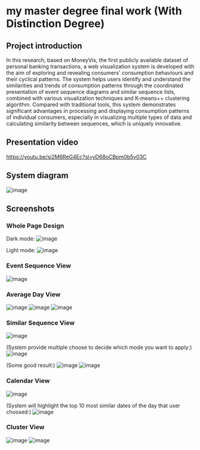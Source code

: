 # my master degree final work (With Distinction Degree)

## Project introduction
In this research, based on MoneyVis, the first publicly available dataset of personal banking transactions, a web visualization system is developed with the aim of exploring and revealing consumers' consumption behaviours and their cyclical patterns. The system helps users identify and understand the similarities and trends of consumption patterns through the coordinated presentation of event sequence diagrams and similar sequence lists, combined with various visualization techniques and K-means++ clustering algorithm. Compared with traditional tools, this system demonstrates significant advantages in processing and displaying consumption patterns of individual consumers, especially in visualizing multiple types of data and calculating similarity between sequences, which is uniquely innovative. 

## Presentation video
https://youtu.be/si2M6ReG4Ec?si=yD68oCBpm0b5y03C

## System diagram
![image](https://github.com/user-attachments/assets/7c95fbd7-cb6f-4ec2-803e-cb191f3495d5)

## Screenshots
### Whole Page Design
Dark mode:
![image](https://github.com/user-attachments/assets/9bac3876-9593-4ac1-af69-fa70068f1891)

Light mode:
![image](https://github.com/user-attachments/assets/929dd3f4-a402-41d8-bd8d-7c8df8f7b7f8)


### Event Sequence View
![image](https://github.com/user-attachments/assets/ce8b9a96-8fd7-4321-980d-4633ce392bb3)

### Average Day View
![image](https://github.com/user-attachments/assets/5e037e18-21b2-4903-9a2c-69dc4dc34fbe)
![image](https://github.com/user-attachments/assets/653a9c12-8311-4718-8096-185b19c16ed8)
![image](https://github.com/user-attachments/assets/8d427a7d-63fe-407d-a441-4debbbca8ff2)

### Similar Sequence View
![image](https://github.com/user-attachments/assets/0d5e3073-c207-47fc-83b2-7ec78ff01ade)

(System provide multiple choose to decide which mode you want to apply:)
![image](https://github.com/user-attachments/assets/c3d70455-a3bb-4d2e-b44b-2e893ded49d1)

(Some good result:)
![image](https://github.com/user-attachments/assets/ae49d70e-97d3-4172-849d-dbdb8ca66e40)
![image](https://github.com/user-attachments/assets/c1990e33-371c-4db6-986d-6a6be8a5b061)

### Calendar View
![image](https://github.com/user-attachments/assets/1eebccd5-5608-45bb-b1c1-b5312cc540a0)

(System will highlight the top 10 most similar dates of the day that user choosed:)
![image](https://github.com/user-attachments/assets/6afdfd02-19cd-4de4-875b-d6575b9f278e)

### Cluster View
![image](https://github.com/user-attachments/assets/0b503d7d-479a-4a64-b122-50b7335787bb)
![image](https://github.com/user-attachments/assets/8f360746-9dc5-42f3-af1f-84da79ea4dd1)





